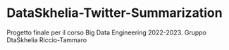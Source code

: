 # DataSkhelia-Twitter-Summarization
Progetto finale per il corso Big Data Engineering 2022-2023. Gruppo DtaSkhelia Riccio-Tammaro
